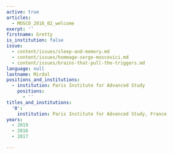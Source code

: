 ```yaml
---
active: true
articles:
  - MOSCO_2016_02_welcome
exerpt: ''
firstname: Gretty
is_institution: false
issue:
  - content/issues/sleep-and-memory.md
  - content/issues/hommage-serge-moscovici.md
  - content/issues/brains-that-pull-the-triggers.md
language: null
lastname: Mirdal
positions_and_institutions:
  - institution: Paris Institute for Advanced Study
    positions:
      - ''
titles_and_institutions:
  '0':
    institution: Paris Institute for Advanced Study, France
years:
  - 2019
  - 2016
  - 2017

---
```

